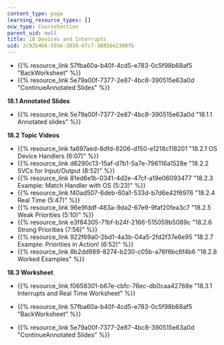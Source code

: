 ```yaml
---
content_type: page
learning_resource_types: []
ocw_type: CourseSection
parent_uid: null
title: 18 Devices and Interrupts
uid: 2c92b4b6-593e-3038-6fc7-38856e2308fb
---
```


*   {{% resource_link 57fba60a-b40f-4cd5-e783-0c5f98b68af5 "BackWorksheet" %}}
*   {{% resource_link 5e79a00f-7377-2e87-4bc8-390515e63a0d "ContinueAnnotated Slides" %}}

**18.1 Annotated Slides**

*   {{% resource_link 5e79a00f-7377-2e87-4bc8-390515e63a0d "18.1.1 Annotated slides" %}}

**18.2 Topic Videos**

*   {{% resource_link fa697aed-8dfd-8206-d150-e1218c118201 "18.2.1 OS Device Handlers (6:07)" %}}
*   {{% resource_link d6290c13-15af-d7b1-5a7e-796116a1528e "18.2.2 SVCs for Input/Output (8:52)" %}}
*   {{% resource_link 81ed6e1b-0341-4d2e-47cf-a19e06093477 "18.2.3 Example: Match Handler with OS (5:23)" %}}
*   {{% resource_link f40ad507-6deb-60a1-533d-b7d6e42f6976 "18.2.4 Real Time (5:47)" %}}
*   {{% resource_link 96e9fddf-483a-9da2-67e9-9faf20fea3c7 "18.2.5 Weak Priorities (5:10)" %}}
*   {{% resource_link e3f84305-71bf-b24f-2166-515059b5089c "18.2.6 Strong Priorities (7:56)" %}}
*   {{% resource_link 922f69a0-2bd1-4a3b-04a5-2fd2f37e6e95 "18.2.7 Example: Priorities in Action! (6:52)" %}}
*   {{% resource_link 8b2dd989-8274-b230-c05b-a76f6bc6f4b6 "18.2.8 Worked Examples" %}}

**18.3 Worksheet**

*   {{% resource_link f0658301-b67e-cbfc-76ec-db0caa42768e "18.3.1 Interrupts and Real Time Worksheet" %}}

*   {{% resource_link 57fba60a-b40f-4cd5-e783-0c5f98b68af5 "BackWorksheet" %}}
*   {{% resource_link 5e79a00f-7377-2e87-4bc8-390515e63a0d "ContinueAnnotated Slides" %}}